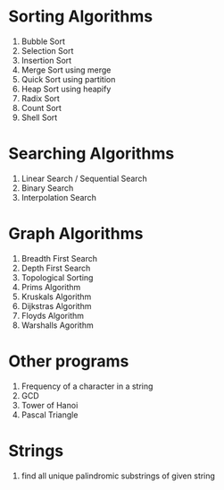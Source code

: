 # Sorting Algorithms

1. Bubble Sort
2. Selection Sort
3. Insertion Sort
4. Merge Sort using merge
5. Quick Sort using partition
6. Heap Sort using heapify
7. Radix Sort
8. Count Sort
9. Shell Sort

# Searching Algorithms 
 
1. Linear Search / Sequential Search
2. Binary Search 
3. Interpolation Search


# Graph Algorithms 

1. Breadth First Search
2. Depth First Search
3. Topological Sorting
4. Prims Algorithm
5. Kruskals Algorithm
6. Dijkstras Algorithm
7. Floyds Algorithm
8. Warshalls Agorithm


# Other programs

1. Frequency of a character in a string 
2. GCD
3. Tower of Hanoi
4. Pascal Triangle

# Strings

1. find all unique palindromic substrings of given string
